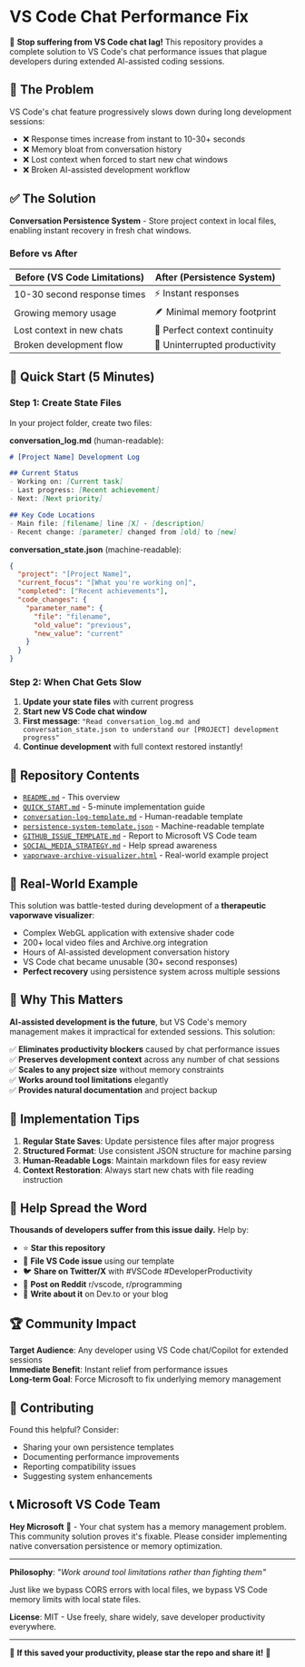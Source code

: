 # VS Code Chat Performance Fix

🚨 **Stop suffering from VS Code chat lag!** This repository provides a complete solution to VS Code's chat performance issues that plague developers during extended AI-assisted coding sessions.

## 🎯 The Problem

VS Code's chat feature progressively slows down during long development sessions:
- ❌ Response times increase from instant to 10-30+ seconds
- ❌ Memory bloat from conversation history
- ❌ Lost context when forced to start new chat windows
- ❌ Broken AI-assisted development workflow

## ✅ The Solution

**Conversation Persistence System** - Store project context in local files, enabling instant recovery in fresh chat windows.

### Before vs After
| Before (VS Code Limitations) | After (Persistence System) |
|------------------------------|----------------------------|
| 10-30 second response times | ⚡ Instant responses |
| Growing memory usage | 🪶 Minimal memory footprint |
| Lost context in new chats | 🔄 Perfect context continuity |
| Broken development flow | 🚀 Uninterrupted productivity |

## 🚀 Quick Start (5 Minutes)

### Step 1: Create State Files
In your project folder, create two files:

**conversation_log.md** (human-readable):
```markdown
# [Project Name] Development Log

## Current Status
- Working on: [Current task]
- Last progress: [Recent achievement]
- Next: [Next priority]

## Key Code Locations
- Main file: [filename] line [X] - [description]
- Recent change: [parameter] changed from [old] to [new]
```

**conversation_state.json** (machine-readable):
```json
{
  "project": "[Project Name]",
  "current_focus": "[What you're working on]",
  "completed": ["Recent achievements"],
  "code_changes": {
    "parameter_name": {
      "file": "filename",
      "old_value": "previous",
      "new_value": "current"
    }
  }
}
```

### Step 2: When Chat Gets Slow
1. **Update your state files** with current progress
2. **Start new VS Code chat window**
3. **First message**: `"Read conversation_log.md and conversation_state.json to understand our [PROJECT] development progress"`
4. **Continue development** with full context restored instantly!

## 📁 Repository Contents

- [`README.md`](README.md) - This overview
- [`QUICK_START.md`](QUICK_START.md) - 5-minute implementation guide
- [`conversation-log-template.md`](conversation-log-template.md) - Human-readable template
- [`persistence-system-template.json`](persistence-system-template.json) - Machine-readable template
- [`GITHUB_ISSUE_TEMPLATE.md`](GITHUB_ISSUE_TEMPLATE.md) - Report to Microsoft VS Code team
- [`SOCIAL_MEDIA_STRATEGY.md`](SOCIAL_MEDIA_STRATEGY.md) - Help spread awareness
- [`vaporwave-archive-visualizer.html`](vaporwave-archive-visualizer.html) - Real-world example project

## 🎨 Real-World Example

This solution was battle-tested during development of a **therapeutic vaporwave visualizer**:
- Complex WebGL application with extensive shader code
- 200+ local video files and Archive.org integration
- Hours of AI-assisted development conversation history
- VS Code chat became unusable (30+ second responses)
- **Perfect recovery** using persistence system across multiple sessions

## 🎯 Why This Matters

**AI-assisted development is the future**, but VS Code's memory management makes it impractical for extended sessions. This solution:

✅ **Eliminates productivity blockers** caused by chat performance issues  
✅ **Preserves development context** across any number of chat sessions  
✅ **Scales to any project size** without memory constraints  
✅ **Works around tool limitations** elegantly  
✅ **Provides natural documentation** and project backup  

## 🔧 Implementation Tips

1. **Regular State Saves**: Update persistence files after major progress
2. **Structured Format**: Use consistent JSON structure for machine parsing
3. **Human-Readable Logs**: Maintain markdown files for easy review
4. **Context Restoration**: Always start new chats with file reading instruction

## 📢 Help Spread the Word

**Thousands of developers suffer from this issue daily.** Help by:

- ⭐ **Star this repository**
- 🐛 **File VS Code issue** using our template
- 🐦 **Share on Twitter/X** with #VSCode #DeveloperProductivity
- 💬 **Post on Reddit** r/vscode, r/programming
- 📝 **Write about it** on Dev.to or your blog

## 🏆 Community Impact

**Target Audience**: Any developer using VS Code chat/Copilot for extended sessions  
**Immediate Benefit**: Instant relief from performance issues  
**Long-term Goal**: Force Microsoft to fix underlying memory management  

## 🤝 Contributing

Found this helpful? Consider:
- Sharing your own persistence templates
- Documenting performance improvements
- Reporting compatibility issues
- Suggesting system enhancements

## 📞 Microsoft VS Code Team

**Hey Microsoft** 👋 - Your chat system has a memory management problem. This community solution proves it's fixable. Please consider implementing native conversation persistence or memory optimization.

---

**Philosophy**: *"Work around tool limitations rather than fighting them"*

Just like we bypass CORS errors with local files, we bypass VS Code memory limits with local state files.

**License**: MIT - Use freely, share widely, save developer productivity everywhere.

---

🌟 **If this saved your productivity, please star the repo and share it!** 🌟
